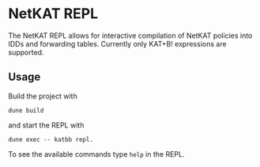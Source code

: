 # NetKAT REPL

The NetKAT REPL allows for interactive compilation of NetKAT policies into IDDs
and forwarding tables. Currently only KAT+B! expressions are supported.

## Usage

Build the project with
```
dune build
```
and start the REPL with
```
dune exec -- katbb repl.
```
To see the available commands type `help` in the REPL.

